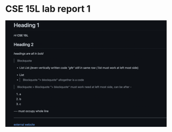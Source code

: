# CSE 15L lab report 1
![image from repository](https://github.com/xzrRyan/cse15l-lab-reports/blob/main/Screen%20Shot%202022-04-08%20at%203.12.35%20PM.png)